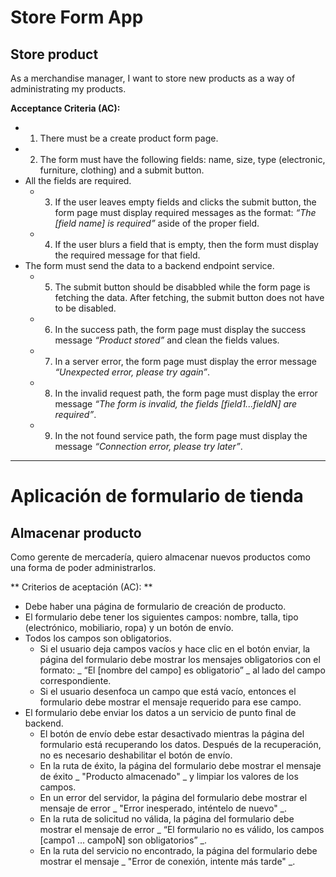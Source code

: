# Store Form App

## Store product

As a merchandise manager, I want to store new products as a way of
administrating my products.

**Acceptance Criteria (AC):**

- 1) There must be a create product form page.
- 2) The form must have the following fields: name, size, type (electronic,
  furniture, clothing) and a submit button.
- All the fields are required.
  - 3) If the user leaves empty fields and clicks the submit button, the form page
    must display required messages as the format: _“The [field name] is
    required”_ aside of the proper field.
  - 4) If the user blurs a field that is empty, then the form must display the
    required message for that field.
- The form must send the data to a backend endpoint service.
  - 5) The submit button should be disabbled while the form page is fetching the
    data. After fetching, the submit button does not have to be disabled.
  - 6) In the success path, the form page must display the success message
    _“Product stored”_ and clean the fields values.
  - 7) In a server error, the form page must display the error message _“Unexpected
    error, please try again”_.
  - 8) In the invalid request path, the form page must display the error message
    _“The form is invalid, the fields [field1...fieldN] are required”_.
  - 9) In the not found service path, the form page must display the message
    _“Connection error, please try later”_.

---

# Aplicación de formulario de tienda

## Almacenar producto

Como gerente de mercadería, quiero almacenar nuevos productos como una forma de
poder administrarlos.

** Criterios de aceptación (AC): **

- Debe haber una página de formulario de creación de producto.
- El formulario debe tener los siguientes campos: nombre, talla, tipo
  (electrónico, mobiliario, ropa) y un botón de envío.
- Todos los campos son obligatorios.
  - Si el usuario deja campos vacíos y hace clic en el botón enviar, la página
    del formulario debe mostrar los mensajes obligatorios con el formato: _ “El
    [nombre del campo] es obligatorio” _ al lado del campo correspondiente.
  - Si el usuario desenfoca un campo que está vacío, entonces el formulario debe
    mostrar el mensaje requerido para ese campo.
- El formulario debe enviar los datos a un servicio de punto final de backend.
  - El botón de envío debe estar desactivado mientras la página del formulario
    está recuperando los datos. Después de la recuperación, no es necesario
    deshabilitar el botón de envío.
  - En la ruta de éxito, la página del formulario debe mostrar el mensaje de
    éxito _ "Producto almacenado" _ y limpiar los valores de los campos.
  - En un error del servidor, la página del formulario debe mostrar el mensaje
    de error _ "Error inesperado, inténtelo de nuevo" _.
  - En la ruta de solicitud no válida, la página del formulario debe mostrar el
    mensaje de error _ “El formulario no es válido, los campos [campo1 ...
    campoN] son ​​obligatorios” _.
  - En la ruta del servicio no encontrado, la página del formulario debe mostrar
    el mensaje _ "Error de conexión, intente más tarde" _.
